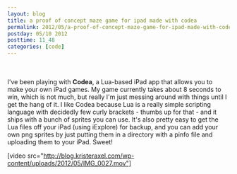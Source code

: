 ```yaml
---
layout: blog
title: a proof of concept maze game for ipad made with codea
permalink: 2012/05/a-proof-of-concept-maze-game-for-ipad-made-with-codea
postday: 05/10 2012
posttime: 11_48
categories: [code]
---
```


<br><br>
I've been playing with <strong>Codea</strong>, a Lua-based iPad app that allows you to make your own iPad games. My game currently takes about 8 seconds to win, which is not much, but really I'm just messing around with things until I get the hang of it. I like Codea because Lua is a really simple scripting language with decidedly few curly brackets - thumbs up for that - and it ships with a bunch of sprites you can use. It's also pretty easy to get the Lua files off your iPad (using iExplore) for backup, and you can add your own png sprites by just putting them in a directory with a pinfo file and uploading them to your iPad. Sweet!

[video src="http://blog.kristeraxel.com/wp-content/uploads/2012/05/IMG_0027.mov"]
